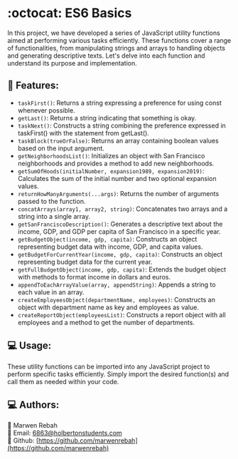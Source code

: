 # :octocat: ES6 Basics

In this project, we have developed a series of JavaScript utility functions aimed at performing various tasks efficiently. These functions cover a range of functionalities, from manipulating strings and arrays to handling objects and generating descriptive texts. Let's delve into each function and understand its purpose and implementation.

## :rocket: Features:

- `taskFirst()`: Returns a string expressing a preference for using const whenever possible.
- `getLast()`: Returns a string indicating that something is okay.
- `taskNext()`: Constructs a string combining the preference expressed in taskFirst() with the statement from getLast().
- `taskBlock(trueOrFalse)`: Returns an array containing boolean values based on the input argument.
- `getNeighborhoodsList()`: Initializes an object with San Francisco neighborhoods and provides a method to add new neighborhoods.
- `getSumOfHoods(initialNumber, expansion1989, expansion2019)`: Calculates the sum of the initial number and two optional expansion values.
- `returnHowManyArguments(...args)`: Returns the number of arguments passed to the function.
- `concatArrays(array1, array2, string)`: Concatenates two arrays and a string into a single array.
- `getSanFranciscoDescription()`: Generates a descriptive text about the income, GDP, and GDP per capita of San Francisco in a specific year.
- `getBudgetObject(income, gdp, capita)`: Constructs an object representing budget data with income, GDP, and capita values.
- `getBudgetForCurrentYear(income, gdp, capita)`: Constructs an object representing budget data for the current year.
- `getFullBudgetObject(income, gdp, capita)`: Extends the budget object with methods to format income in dollars and euros.
- `appendToEachArrayValue(array, appendString)`: Appends a string to each value in an array.
- `createEmployeesObject(departmentName, employees)`: Constructs an object with department name as key and employees as value.
- `createReportObject(employeesList)`: Constructs a report object with all employees and a method to get the number of departments.

## :computer: Usage:

These utility functions can be imported into any JavaScript project to perform specific tasks efficiently. Simply import the desired function(s) and call them as needed within your code.

## :computer: Authors:

🚀 Marwen Rebah<br>
📧 Email: 6863@holbertonstudents.com<br>
👻 Github: [https://github.com/marwenrebah](https://github.com/marwenrebah)<br>


